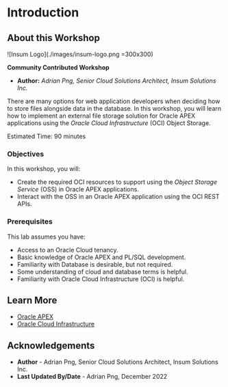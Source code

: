 # Introduction

## About this Workshop

![Insum Logo](./images/insum-logo.png =300x300)

**Community Contributed Workshop**

* **Author:** *Adrian Png, Senior Cloud Solutions Architect, Insum Solutions Inc.*

There are many options for web application developers when deciding how to store files alongside data in the database. In this workshop, you will learn how to implement an external file storage solution for Oracle APEX applications using the *Oracle Cloud Infrastructure* (OCI) Object Storage.

Estimated Time: 90 minutes

### Objectives

In this workshop, you will:

* Create the required OCI resources to support using the *Object Storage Service* (OSS) in Oracle APEX applications.
* Interact with the OSS in an Oracle APEX application using the OCI REST APIs.

### Prerequisites

This lab assumes you have:

* Access to an Oracle Cloud tenancy.
* Basic knowledge of Oracle APEX and PL/SQL development.
* Familiarity with Database is desirable, but not required.
* Some understanding of cloud and database terms is helpful.
* Familiarity with Oracle Cloud Infrastructure (OCI) is helpful.

## Learn More

* [Oracle APEX](https://apex.oracle.com/learnmore)
* [Oracle Cloud Infrastructure](https://www.oracle.com/cloud/)

## Acknowledgements

* **Author** - Adrian Png, Senior Cloud Solutions Architect, Insum Solutions Inc.
* **Last Updated By/Date** - Adrian Png, December 2022
